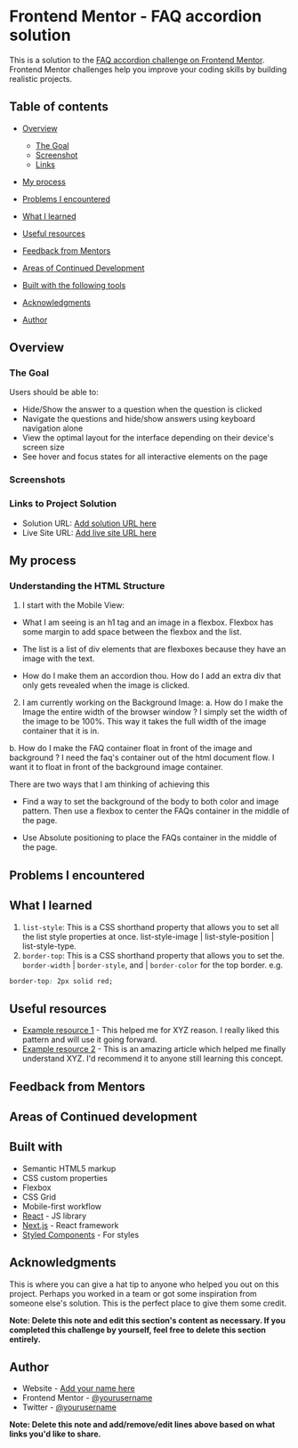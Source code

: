 # Frontend Mentor - FAQ accordion solution

This is a solution to the [FAQ accordion challenge on Frontend Mentor](https://www.frontendmentor.io/challenges/faq-accordion-wyfFdeBwBz). Frontend Mentor challenges help you improve your coding skills by building realistic projects. 

## Table of contents

- [Overview](#overview)
  - [The Goal](#the-goal)
  - [Screenshot](#screenshot)
  - [Links](#links-to-project-solution)

- [My process](#my-process)

- [Problems I encountered](#problems-i-encountered)
- [What I learned](#what-i-learned)
- [Useful resources](#useful-resources)
- [Feedback from Mentors](#feedback-from-mentors)
- [Areas of Continued Development](#continued-development)
- [Built with the following tools](#built-with)
- [Acknowledgments](#acknowledgments)
- [Author](#author)


## Overview

### The Goal

Users should be able to:

- Hide/Show the answer to a question when the question is clicked
- Navigate the questions and hide/show answers using keyboard navigation alone
- View the optimal layout for the interface depending on their device's screen size
- See hover and focus states for all interactive elements on the page

### Screenshots


### Links to Project Solution

- Solution URL: [Add solution URL here](https://your-solution-url.com)
- Live Site URL: [Add live site URL here](https://your-live-site-url.com)






## My process

### Understanding the HTML Structure
1. I start with the Mobile View:
  - What I am seeing is an h1 tag and an image in a flexbox. Flexbox has some margin to add space between the flexbox and the list.

  - The list is a list of div elements that are flexboxes because they have an image with the text. 
  
  - How do I make them an accordion thou. How do I add an extra div that only gets revealed when the image is clicked.

2. I am currently working on the Background Image:
  a. How do I make the Image the entire width of the browser window ? I simply set the width of the image to be 100%. This way it takes the full width of the image container that it is in.

  b. How do I make the FAQ container float in front of the image and background ? I need the faq's container out of the html document flow. I want it to float in front of the background image container.

  There are two ways that I am thinking of achieving this
  - Find a way to set the background of the body to both color and image pattern. Then use a flexbox to center the FAQs container in the middle of the page.

  - Use Absolute positioning to place the FAQs container in the middle of the page.



## Problems I encountered



## What I learned
1. `list-style`: This is a CSS shorthand property that allows you to set all the list style properties at once. list-style-image | list-style-position | list-style-type.
2. `border-top`: This is a CSS shorthand property that allows you to set the. `border-width` | `border-style`, and | `border-color` for the top border. e.g.

```css
border-top: 2px solid red;
```

## Useful resources

- [Example resource 1](https://www.example.com) - This helped me for XYZ reason. I really liked this pattern and will use it going forward.
- [Example resource 2](https://www.example.com) - This is an amazing article which helped me finally understand XYZ. I'd recommend it to anyone still learning this concept.


## Feedback from Mentors

## Areas of Continued development

## Built with

- Semantic HTML5 markup
- CSS custom properties
- Flexbox
- CSS Grid
- Mobile-first workflow
- [React](https://reactjs.org/) - JS library
- [Next.js](https://nextjs.org/) - React framework
- [Styled Components](https://styled-components.com/) - For styles

## Acknowledgments

This is where you can give a hat tip to anyone who helped you out on this project. Perhaps you worked in a team or got some inspiration from someone else's solution. This is the perfect place to give them some credit.

**Note: Delete this note and edit this section's content as necessary. If you completed this challenge by yourself, feel free to delete this section entirely.**


## Author

- Website - [Add your name here](https://www.your-site.com)
- Frontend Mentor - [@yourusername](https://www.frontendmentor.io/profile/yourusername)
- Twitter - [@yourusername](https://www.twitter.com/yourusername)

**Note: Delete this note and add/remove/edit lines above based on what links you'd like to share.**